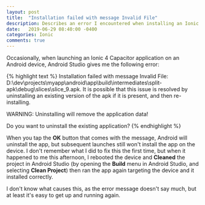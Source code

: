 ```yaml
---
layout: post
title:  "Installation failed with message Invalid File"
description: Describes an error I encountered when installing an Ionic 4 application on an Android device.
date:   2019-06-29 08:40:00 -0400
categories: Ionic
comments: true
---
```


Occasionally, when launching an Ionic 4 Capacitor application on an Android device, Android Studio gives me the following error:

{% highlight text %}
Installation failed with message Invalid File: D:\dev\projects\myapp\android\app\build\intermediates\split-apk\debug\slices\slice_9.apk.
It is possible that this issue is resolved by uninstalling an existing version of the apk if it is present, and then re-installing.

WARNING: Uninstalling will remove the application data!

Do you want to uninstall the existing application?
{% endhighlight %}

When you tap the **OK** button that comes with the message, Android will uninstall the app, but subsequent launches still won't install the app on the device. I don't remember what I did to fix this the first time, but when it happened to me this afternoon, I rebooted the device and **Cleaned** the project in Android Studio (by opening the **Build** menu in Android Studio, and selecting **Clean Project**) then ran the app again targeting the device and it installed correctly.

I don't know what causes this, as the error message doesn't say much, but at least it's easy to get up and running again.
